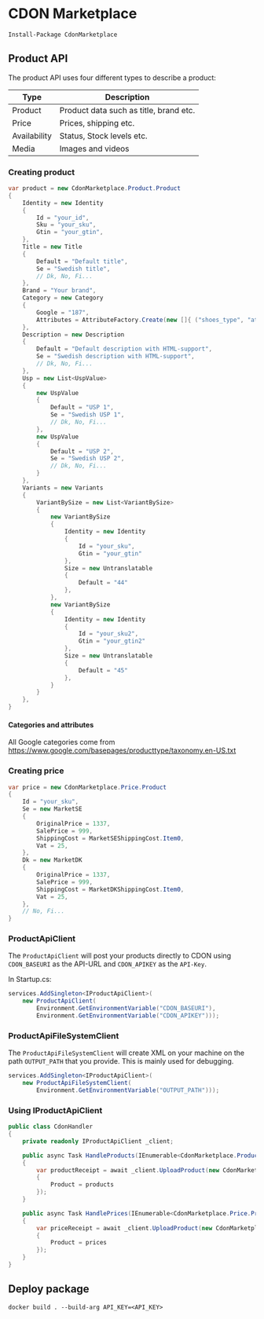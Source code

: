 # CDON Marketplace

```
Install-Package CdonMarketplace
```

## Product API

The product API uses four different types to describe a product:

| Type         | Description                            |
| ------------ | -------------------------------------- |
| Product      | Product data such as title, brand etc. |
| Price        | Prices, shipping etc.                  |
| Availability | Status, Stock levels etc.              |
| Media        | Images and videos                      |

### Creating product

```cs
var product = new CdonMarketplace.Product.Product
{
    Identity = new Identity
    {
        Id = "your_id",
        Sku = "your_sku",
        Gtin = "your_gtin",
    },
    Title = new Title
    {
        Default = "Default title",
        Se = "Swedish title",
        // Dk, No, Fi...
    },
    Brand = "Your brand",
    Category = new Category
    {
        Google = "187",
        Attributes = AttributeFactory.Create(new []{ ("shoes_type", "athletic_footwear-paddle_shoes") }),
    },
    Description = new Description
    {
        Default = "Default description with HTML-support",
        Se = "Swedish description with HTML-support",
        // Dk, No, Fi...
    },
    Usp = new List<UspValue>
    {
        new UspValue
        {
            Default = "USP 1",
            Se = "Swedish USP 1",
            // Dk, No, Fi...
        },
        new UspValue
        {
            Default = "USP 2",
            Se = "Swedish USP 2",
            // Dk, No, Fi...
        }
    },
    Variants = new Variants
    {
        VariantBySize = new List<VariantBySize>
        {
            new VariantBySize
            {
                Identity = new Identity
                {
                    Id = "your_sku",
                    Gtin = "your_gtin"
                },
                Size = new Untranslatable
                {
                    Default = "44"
                },
            },
            new VariantBySize
            {
                Identity = new Identity
                {
                    Id = "your_sku2",
                    Gtin = "your_gtin2"
                },
                Size = new Untranslatable
                {
                    Default = "45"
                },
            }
        }
    },
}
```

#### Categories and attributes

All Google categories come from https://www.google.com/basepages/producttype/taxonomy.en-US.txt

### Creating price

```cs
var price = new CdonMarketplace.Price.Product
{
    Id = "your_sku",
    Se = new MarketSE
    {
        OriginalPrice = 1337,
        SalePrice = 999,
        ShippingCost = MarketSEShippingCost.Item0,
        Vat = 25,
    },
    Dk = new MarketDK
    {
        OriginalPrice = 1337,
        SalePrice = 999,
        ShippingCost = MarketDKShippingCost.Item0,
        Vat = 25,
    },
    // No, Fi...
}
```

### ProductApiClient
The `ProductApiClient` will post your products directly to CDON using `CDON_BASEURI` as the API-URL and `CDON_APIKEY` as the `API-Key`.

In Startup.cs:
```cs
services.AddSingleton<IProductApiClient>(
    new ProductApiClient(
        Environment.GetEnvironmentVariable("CDON_BASEURI"),
        Environment.GetEnvironmentVariable("CDON_APIKEY")));
```

### ProductApiFileSystemClient
The `ProductApiFileSystemClient` will create XML on your machine on the path `OUTPUT_PATH` that you provide. This is mainly used for debugging.

```cs
services.AddSingleton<IProductApiClient>(
    new ProductApiFileSystemClient(
        Environment.GetEnvironmentVariable("OUTPUT_PATH")));
```

### Using IProductApiClient
```cs
public class CdonHandler
{
    private readonly IProductApiClient _client;

    public async Task HandleProducts(IEnumerable<CdonMarketplace.Product.Product> products)
    {
        var productReceipt = await _client.UploadProduct(new CdonMarketplace.Product.Marketplace
        {
            Product = products
        });
    }

    public async Task HandlePrices(IEnumerable<CdonMarketplace.Price.Product> prices)
    {
        var priceReceipt = await _client.UploadProduct(new CdonMarketplace.Price.Marketplace
        {
            Product = prices
        });
    }
}
```

## Deploy package
```
docker build . --build-arg API_KEY=<API_KEY>
```